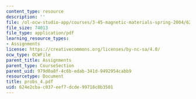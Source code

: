 ```yaml
---
content_type: resource
description: ''
file: /ol-ocw-studio-app/courses/3-45-magnetic-materials-spring-2004/624e2cbac037eef7dcde99718c8b3501_probs_4.pdf
file_size: 74013
file_type: application/pdf
learning_resource_types:
- Assignments
license: https://creativecommons.org/licenses/by-nc-sa/4.0/
ocw_type: OCWFile
parent_title: Assignments
parent_type: CourseSection
parent_uid: 979d0a8f-4c6b-edab-341d-9492954cabb9
resourcetype: Document
title: probs_4.pdf
uid: 624e2cba-c037-eef7-dcde-99718c8b3501
---
```

